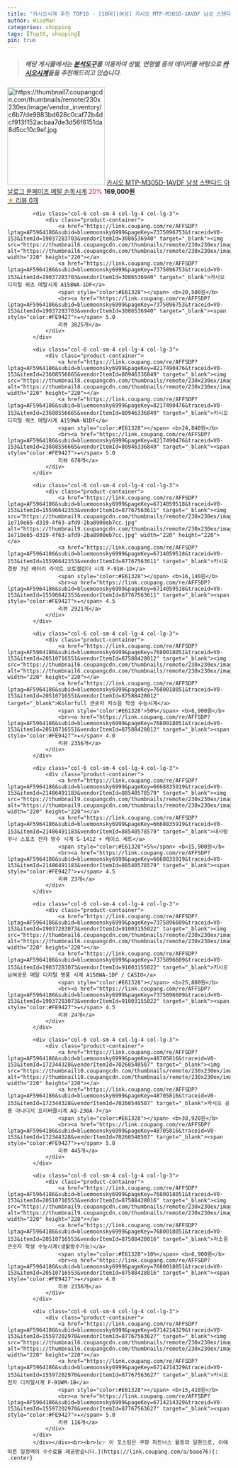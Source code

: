 ```yaml
---
title: "카시오시계 추천 TOP10 - [10대][여성] 카시오 MTP-M305D-1AVDF 남성 스탠다드 아날로그 문페이즈 메탈 손목시계"
author: WiseMan
categories: shopping
tags: [Top10, shopping]
pin: true
---
```


> ##### 해당 게시물에서는 [**분석도구**](https://itemscout.io/)를 이용하여 **성별**, **연령별** 등의 데이터를 바탕으로 [**카시오시계**](https://link.coupang.com/a/baae76)들을 추천해드리고 있습니다.
<div class="container"><div class="row">
            <div class="col-6 col-sm-4 col-lg-4 col-lg-3">
                <div class="product-container">
                    <a href="https://link.coupang.com/re/AFFSDP?lptag=AF5964186&subid=bluemoonsky6999&pageKey=8372272931&traceid=V0-153&itemId=24193184023&vendorItemId=91210885129" target="_blank"><img src="https://thumbnail7.coupangcdn.com/thumbnails/remote/230x230ex/image/vendor_inventory/c6b7/de9883bd628c0caf72b4dcf913f152acbaa7de3d56f6151da8d5cc10c9ef.jpg" alt="https://thumbnail7.coupangcdn.com/thumbnails/remote/230x230ex/image/vendor_inventory/c6b7/de9883bd628c0caf72b4dcf913f152acbaa7de3d56f6151da8d5cc10c9ef.jpg" width="220" height="220"></a>
                    <a href="https://link.coupang.com/re/AFFSDP?lptag=AF5964186&subid=bluemoonsky6999&pageKey=8372272931&traceid=V0-153&itemId=24193184023&vendorItemId=91210885129" target="_blank">카시오 MTP-M305D-1AVDF 남성 스탠다드 아날로그 문페이즈 메탈 손목시계</a>
                    <span style="color:#E61328">20%</span> <b>169,000원</b>
                    <br><a href="https://link.coupang.com/re/AFFSDP?lptag=AF5964186&subid=bluemoonsky6999&pageKey=8372272931&traceid=V0-153&itemId=24193184023&vendorItemId=91210885129" target="_blank"><span style="color:#FE9427">★</span> 
                    리뷰 0개</a>
                </div>
            </div>
            
            <div class="col-6 col-sm-4 col-lg-4 col-lg-3">
                <div class="product-container">
                    <a href="https://link.coupang.com/re/AFFSDP?lptag=AF5964186&subid=bluemoonsky6999&pageKey=7375896753&traceid=V0-153&itemId=19037283703&vendorItemId=3086536940" target="_blank"><img src="https://thumbnail6.coupangcdn.com/thumbnails/remote/230x230ex/image/0820_amir_esrgan_inf80k_batch_1_max3k/7517/9e1a740837a06c9444109dd17ce4638babb3615654e82234634ed79fccd8.jpg" alt="https://thumbnail6.coupangcdn.com/thumbnails/remote/230x230ex/image/0820_amir_esrgan_inf80k_batch_1_max3k/7517/9e1a740837a06c9444109dd17ce4638babb3615654e82234634ed79fccd8.jpg" width="220" height="220"></a>
                    <a href="https://link.coupang.com/re/AFFSDP?lptag=AF5964186&subid=bluemoonsky6999&pageKey=7375896753&traceid=V0-153&itemId=19037283703&vendorItemId=3086536940" target="_blank">카시오 디지털 쿼츠 메탈시계 A158WA-1DF</a>
                    <span style="color:#E61328"></span> <b>20,500원</b>
                    <br><a href="https://link.coupang.com/re/AFFSDP?lptag=AF5964186&subid=bluemoonsky6999&pageKey=7375896753&traceid=V0-153&itemId=19037283703&vendorItemId=3086536940" target="_blank"><span style="color:#FE9427">★</span> 5.0
                    리뷰 3825개</a>
                </div>
            </div>
            
            <div class="col-6 col-sm-4 col-lg-4 col-lg-3">
                <div class="product-container">
                    <a href="https://link.coupang.com/re/AFFSDP?lptag=AF5964186&subid=bluemoonsky6999&pageKey=8217490476&traceid=V0-153&itemId=23608556665&vendorItemId=80946336849" target="_blank"><img src="https://thumbnail8.coupangcdn.com/thumbnails/remote/230x230ex/image/0820_amir_esrgan_inf80k_batch_4_max3k/3416/4682f6d1a89a844a49ef84efab34955f987267718341433f3cc18126a1d9.jpg" alt="https://thumbnail8.coupangcdn.com/thumbnails/remote/230x230ex/image/0820_amir_esrgan_inf80k_batch_4_max3k/3416/4682f6d1a89a844a49ef84efab34955f987267718341433f3cc18126a1d9.jpg" width="220" height="220"></a>
                    <a href="https://link.coupang.com/re/AFFSDP?lptag=AF5964186&subid=bluemoonsky6999&pageKey=8217490476&traceid=V0-153&itemId=23608556665&vendorItemId=80946336849" target="_blank">카시오 디지털 쿼츠 메탈시계 A159WA-N1DF</a>
                    <span style="color:#E61328"></span> <b>24,840원</b>
                    <br><a href="https://link.coupang.com/re/AFFSDP?lptag=AF5964186&subid=bluemoonsky6999&pageKey=8217490476&traceid=V0-153&itemId=23608556665&vendorItemId=80946336849" target="_blank"><span style="color:#FE9427">★</span> 5.0
                    리뷰 670개</a>
                </div>
            </div>
            
            <div class="col-6 col-sm-4 col-lg-4 col-lg-3">
                <div class="product-container">
                    <a href="https://link.coupang.com/re/AFFSDP?lptag=AF5964186&subid=bluemoonsky6999&pageKey=6714059518&traceid=V0-153&itemId=15596642353&vendorItemId=87767563611" target="_blank"><img src="https://thumbnail9.coupangcdn.com/thumbnails/remote/230x230ex/image/retail/images/2459950224383563-1e710e65-d319-4f63-afd9-2ba8900eb7cc.jpg" alt="https://thumbnail9.coupangcdn.com/thumbnails/remote/230x230ex/image/retail/images/2459950224383563-1e710e65-d319-4f63-afd9-2ba8900eb7cc.jpg" width="220" height="220"></a>
                    <a href="https://link.coupang.com/re/AFFSDP?lptag=AF5964186&subid=bluemoonsky6999&pageKey=6714059518&traceid=V0-153&itemId=15596642353&vendorItemId=87767563611" target="_blank">카시오 경량 7년 배터리 라이트 오토캘린더 시계 F-91W-1D</a>
                    <span style="color:#E61328"></span> <b>16,140원</b>
                    <br><a href="https://link.coupang.com/re/AFFSDP?lptag=AF5964186&subid=bluemoonsky6999&pageKey=6714059518&traceid=V0-153&itemId=15596642353&vendorItemId=87767563611" target="_blank"><span style="color:#FE9427">★</span> 4.5
                    리뷰 2921개</a>
                </div>
            </div>
            
            <div class="col-6 col-sm-4 col-lg-4 col-lg-3">
                <div class="product-container">
                    <a href="https://link.coupang.com/re/AFFSDP?lptag=AF5964186&subid=bluemoonsky6999&pageKey=7680018051&traceid=V0-153&itemId=20510716551&vendorItemId=87588428012" target="_blank"><img src="https://thumbnail6.coupangcdn.com/thumbnails/remote/230x230ex/image/0820_amir_esrgan_inf80k_batch_0_max3k/8ccf/8b87d348e561903ecc9f75491f13833aa00715209bb554bc245ab5bd1660.jpg" alt="https://thumbnail6.coupangcdn.com/thumbnails/remote/230x230ex/image/0820_amir_esrgan_inf80k_batch_0_max3k/8ccf/8b87d348e561903ecc9f75491f13833aa00715209bb554bc245ab5bd1660.jpg" width="220" height="220"></a>
                    <a href="https://link.coupang.com/re/AFFSDP?lptag=AF5964186&subid=bluemoonsky6999&pageKey=7680018051&traceid=V0-153&itemId=20510716551&vendorItemId=87588428012" target="_blank">Kolorfull 큰숫자 저소음 학생 수능시계</a>
                    <span style="color:#E61328">50%</span> <b>8,900원</b>
                    <br><a href="https://link.coupang.com/re/AFFSDP?lptag=AF5964186&subid=bluemoonsky6999&pageKey=7680018051&traceid=V0-153&itemId=20510716551&vendorItemId=87588428012" target="_blank"><span style="color:#FE9427">★</span> 4.0
                    리뷰 2356개</a>
                </div>
            </div>
            
            <div class="col-6 col-sm-4 col-lg-4 col-lg-3">
                <div class="product-container">
                    <a href="https://link.coupang.com/re/AFFSDP?lptag=AF5964186&subid=bluemoonsky6999&pageKey=6668835919&traceid=V0-153&itemId=21486491183&vendorItemId=88540578579" target="_blank"><img src="https://thumbnail9.coupangcdn.com/thumbnails/remote/230x230ex/image/vendor_inventory/a259/579a80cc57de6dc3db186a66938fe535e2931aa446aa9b44a4ef3af81115.jpg" alt="https://thumbnail9.coupangcdn.com/thumbnails/remote/230x230ex/image/vendor_inventory/a259/579a80cc57de6dc3db186a66938fe535e2931aa446aa9b44a4ef3af81115.jpg" width="220" height="220"></a>
                    <a href="https://link.coupang.com/re/AFFSDP?lptag=AF5964186&subid=bluemoonsky6999&pageKey=6668835919&traceid=V0-153&itemId=21486491183&vendorItemId=88540578579" target="_blank">내사랑꾸나 스포츠 전자 방수 시계 S-1412 + 케이스 세트</a>
                    <span style="color:#E61328">5%</span> <b>15,900원</b>
                    <br><a href="https://link.coupang.com/re/AFFSDP?lptag=AF5964186&subid=bluemoonsky6999&pageKey=6668835919&traceid=V0-153&itemId=21486491183&vendorItemId=88540578579" target="_blank"><span style="color:#FE9427">★</span> 4.5
                    리뷰 23개</a>
                </div>
            </div>
            
            <div class="col-6 col-sm-4 col-lg-4 col-lg-3">
                <div class="product-container">
                    <a href="https://link.coupang.com/re/AFFSDP?lptag=AF5964186&subid=bluemoonsky6999&pageKey=7375896609&traceid=V0-153&itemId=19037283073&vendorItemId=91003155022" target="_blank"><img src="https://thumbnail6.coupangcdn.com/thumbnails/remote/230x230ex/image/vendor_inventory/853f/1d2250bf1d06ef4666c8f573f7f64960b9f8583dd1a9acd42414ae295aaa.jpg" alt="https://thumbnail6.coupangcdn.com/thumbnails/remote/230x230ex/image/vendor_inventory/853f/1d2250bf1d06ef4666c8f573f7f64960b9f8583dd1a9acd42414ae295aaa.jpg" width="220" height="220"></a>
                    <a href="https://link.coupang.com/re/AFFSDP?lptag=AF5964186&subid=bluemoonsky6999&pageKey=7375896609&traceid=V0-153&itemId=19037283073&vendorItemId=91003155022" target="_blank">카시오 남여공용 메탈 디지털 명품 시계 A158WA-1DF / CASIO</a>
                    <span style="color:#E61328"></span> <b>25,800원</b>
                    <br><a href="https://link.coupang.com/re/AFFSDP?lptag=AF5964186&subid=bluemoonsky6999&pageKey=7375896609&traceid=V0-153&itemId=19037283073&vendorItemId=91003155022" target="_blank"><span style="color:#FE9427">★</span> 4.5
                    리뷰 24개</a>
                </div>
            </div>
            
            <div class="col-6 col-sm-4 col-lg-4 col-lg-3">
                <div class="product-container">
                    <a href="https://link.coupang.com/re/AFFSDP?lptag=AF5964186&subid=bluemoonsky6999&pageKey=48705816&traceid=V0-153&itemId=172344328&vendorItemId=70260540507" target="_blank"><img src="https://thumbnail10.coupangcdn.com/thumbnails/remote/230x230ex/image/vendor_inventory/b221/fdb75900029996dbe0ed9d507b183e335a2e89b71049271ff758e03a2bf0.jpg" alt="https://thumbnail10.coupangcdn.com/thumbnails/remote/230x230ex/image/vendor_inventory/b221/fdb75900029996dbe0ed9d507b183e335a2e89b71049271ff758e03a2bf0.jpg" width="220" height="220"></a>
                    <a href="https://link.coupang.com/re/AFFSDP?lptag=AF5964186&subid=bluemoonsky6999&pageKey=48705816&traceid=V0-153&itemId=172344328&vendorItemId=70260540507" target="_blank">카시오 공용 아나디지 프리버클시계 AQ-230A-7</a>
                    <span style="color:#E61328"></span> <b>38,920원</b>
                    <br><a href="https://link.coupang.com/re/AFFSDP?lptag=AF5964186&subid=bluemoonsky6999&pageKey=48705816&traceid=V0-153&itemId=172344328&vendorItemId=70260540507" target="_blank"><span style="color:#FE9427">★</span> 5.0
                    리뷰 445개</a>
                </div>
            </div>
            
            <div class="col-6 col-sm-4 col-lg-4 col-lg-3">
                <div class="product-container">
                    <a href="https://link.coupang.com/re/AFFSDP?lptag=AF5964186&subid=bluemoonsky6999&pageKey=7680018051&traceid=V0-153&itemId=20510716553&vendorItemId=87588428016" target="_blank"><img src="https://thumbnail9.coupangcdn.com/thumbnails/remote/230x230ex/image/0820_amir_esrgan_inf80k_batch_6_max3k/a0d2/a582fac4ba84b2d688de1347a0a7d03b1d5ae4e42e61ebae5ed67cc9bb1e.jpg" alt="https://thumbnail9.coupangcdn.com/thumbnails/remote/230x230ex/image/0820_amir_esrgan_inf80k_batch_6_max3k/a0d2/a582fac4ba84b2d688de1347a0a7d03b1d5ae4e42e61ebae5ed67cc9bb1e.jpg" width="220" height="220"></a>
                    <a href="https://link.coupang.com/re/AFFSDP?lptag=AF5964186&subid=bluemoonsky6999&pageKey=7680018051&traceid=V0-153&itemId=20510716553&vendorItemId=87588428016" target="_blank">저소음 큰숫자 학생 수능시계(생활방수가능)</a>
                    <span style="color:#E61328">10%</span> <b>8,900원</b>
                    <br><a href="https://link.coupang.com/re/AFFSDP?lptag=AF5964186&subid=bluemoonsky6999&pageKey=7680018051&traceid=V0-153&itemId=20510716553&vendorItemId=87588428016" target="_blank"><span style="color:#FE9427">★</span> 4.0
                    리뷰 2356개</a>
                </div>
            </div>
            
            <div class="col-6 col-sm-4 col-lg-4 col-lg-3">
                <div class="product-container">
                    <a href="https://link.coupang.com/re/AFFSDP?lptag=AF5964186&subid=bluemoonsky6999&pageKey=6714214329&traceid=V0-153&itemId=15597202970&vendorItemId=87767563627" target="_blank"><img src="https://thumbnail6.coupangcdn.com/thumbnails/remote/230x230ex/image/0820_amir_esrgan_inf80k_batch_2_max3k/008e/66d9709046c40e8533733ffdc53ef5261e6ad4d72753c726cca2e68dcf69.jpg" alt="https://thumbnail6.coupangcdn.com/thumbnails/remote/230x230ex/image/0820_amir_esrgan_inf80k_batch_2_max3k/008e/66d9709046c40e8533733ffdc53ef5261e6ad4d72753c726cca2e68dcf69.jpg" width="220" height="220"></a>
                    <a href="https://link.coupang.com/re/AFFSDP?lptag=AF5964186&subid=bluemoonsky6999&pageKey=6714214329&traceid=V0-153&itemId=15597202970&vendorItemId=87767563627" target="_blank">카시오 전자 디지털시계 F-91WM-1B</a>
                    <span style="color:#E61328"></span> <b>15,410원</b>
                    <br><a href="https://link.coupang.com/re/AFFSDP?lptag=AF5964186&subid=bluemoonsky6999&pageKey=6714214329&traceid=V0-153&itemId=15597202970&vendorItemId=87767563627" target="_blank"><span style="color:#FE9427">★</span> 5.0
                    리뷰 116개</a>
                </div>
            </div>
            </div></div><br><br>[👉 이 포스팅은 쿠팡 파트너스 활동의 일환으로, 이에 따른 일정액의 수수료를 제공받습니다.](https://link.coupang.com/a/baae76){: .center}
